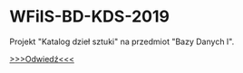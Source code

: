 # WFiIS-BD-KDS-2019
Projekt "Katalog dzieł sztuki" na przedmiot "Bazy Danych I".

[>>>Odwiedź<<<](http://185.238.75.42:10080/)
